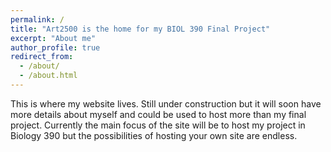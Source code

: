 ```yaml
---
permalink: /
title: "Art2500 is the home for my BIOL 390 Final Project"
excerpt: "About me"
author_profile: true
redirect_from: 
  - /about/
  - /about.html
---
```


This is where my website lives. Still under construction but it will soon have more details about myself and could be used to host more than my final project. Currently the main focus of the site will be to host my project in Biology 390 but the possibilities of hosting your own site are endless. 
